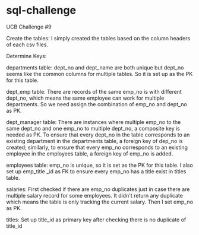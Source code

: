 # sql-challenge
UCB Challenge #9

Create the tables: I simply created the tables based on the column headers of each csv files. 

Determine Keys:

departments table: dept_no and dept_name are both unique but dept_no seems like the common columns for multiple tables. So it is set up as the PK for this table.

dept_emp table: There are records of the same emp_no is with different dept_no, which means the same employee can work for multiple departments. So we need assign the combination of emp_no and dept_no as PK. 

dept_manager table: There are instances where multiple emp_no to the same dept_no and one emp_no to multiple dept_no, a composite key is needed as PK. To ensure that every dept_no in the table corresponds to an existing department in the departments table, a foreign key of dep_no is created; similarly, to ensure that every emp_no corresponds to an existing employee in the employees table, a foreign key of emp_no is added.

employees table: emp_no is unique, so it is set as the PK for this table. I also set up emp_title _id as FK to ensure every emp_no has a title exist in titles table.

salaries: First checked if there are emp_no duplicates just in case there are multiple salary record for some employees. It didn't return any duplicate which means the table is only tracking the current salary. Then I set emp_no as PK.

titles: Set up title_id as primary key after checking there is no duplicate of title_id